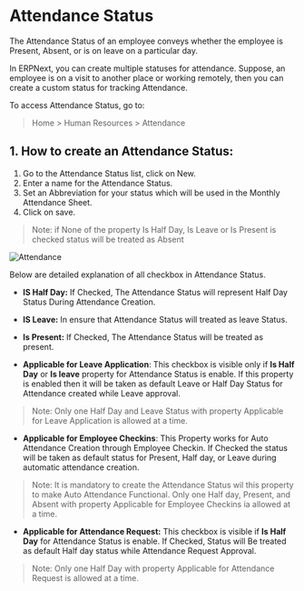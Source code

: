 <!-- add-breadcrumbs -->
# Attendance Status

The Attendance Status of an employee conveys whether the employee is Present, Absent, or is on leave on a particular day.

In ERPNext, you can create multiple statuses for attendance. Suppose, an employee is on a visit to another place or working remotely, then you can create a custom status for tracking Attendance.

To access Attendance Status, go to:

> Home > Human Resources > Attendance

## 1. How to create an Attendance Status:

1. Go to the Attendance Status list, click on New.
1. Enter a name for the Attendance Status.
1. Set an Abbreviation for your status which will be used in the Monthly Attendance Sheet.
1. Click on save.

> Note: if None of the property Is Half Day, Is Leave or Is Present is checked status will be treated as Absent

<img class="screenshot" alt="Attendance" src="{{docs_base_url}}/assets/img/human-resources/attendance-status.png">

Below are detailed explanation of all checkbox in Attendance Status.

* **IS Half Day:** If Checked, The Attendance Status will represent Half Day Status During Attendance Creation.

* **IS Leave:** In ensure that Attendance Status will treated as leave Status.

* **Is Present:** If Checked, The Attendance Status will be treated as present.

* **Applicable for Leave Application**: This checkbox is visible only if **Is Half Day** or **Is leave** property for Attendance Status is enable. If this property is enabled then it will be taken as default Leave or Half Day Status for Attendance created while Leave approval.

>Note: Only one Half Day and Leave Status with property Applicable for Leave Application is allowed at a time.

* **Applicable for Employee Checkins**: This Property works for Auto Attendance Creation through Employee Checkin. If Checked the status will be taken as default status for Present, Half day, or Leave during automatic attendance creation.

>Note:
It is mandatory to create the Attendance Status wil this property to make Auto Attendance Functional.
Only one Half day, Present, and Absent with property Applicable for Employee Checkins ia allowed at a time.

* **Applicable for Attendance Request:** This checkbox is visible if **Is Half Day** for Attendance Status is enable. If Checked, Status will Be treated as default Half day status while Attendance Request Approval.

>Note: Only one Half Day  with property Applicable for Attendance Request is allowed at a time.
